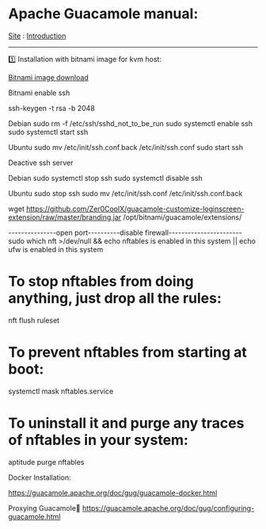  # Apache Guacamole manual:
 
[Site](https://guacamole.apache.org/)
:
[Introduction](https://guacamole.apache.org/doc/gug/introduction.html#what-is-guacamole)

----

1️⃣ Installation with bitnami image for kvm host:

[Bitnami image download](https://bitnami.com/redirect/to/2348922/bitnami-guacamole-1.5.3-r0-debian-11-amd64.ova)









Bitnami enable ssh

ssh-keygen -t rsa -b 2048

Debian
sudo rm -f /etc/ssh/sshd_not_to_be_run
sudo systemctl enable ssh
sudo systemctl start ssh



Ubuntu
sudo mv /etc/init/ssh.conf.back /etc/init/ssh.conf
sudo start ssh


Deactive ssh server

Debian
sudo systemctl stop ssh
sudo systemctl disable ssh


Ubuntu
sudo stop ssh
sudo mv /etc/init/ssh.conf /etc/init/ssh.conf.back

wget https://github.com/Zer0CoolX/guacamole-customize-loginscreen-extension/raw/master/branding.jar 
/opt/bitnami/guacamole/extensions/


---------------open port----------disable firewall-----------------------
sudo which nft >/dev/null && echo nftables is enabled in this system || echo ufw is enabled in this system

# To stop nftables from doing anything, just drop all the rules:
nft flush ruleset

# To prevent nftables from starting at boot:
systemctl mask nftables.service

# To uninstall it and purge any traces of nftables in your system:
aptitude purge nftables


Docker Installation:

https://guacamole.apache.org/doc/gug/guacamole-docker.html



Proxying Guacamole
https://guacamole.apache.org/doc/gug/configuring-guacamole.html
















